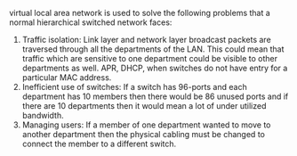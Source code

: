 virtual local area network is used to solve the following problems that a normal hierarchical switched network faces:
1. Traffic isolation: Link layer and network layer broadcast packets are traversed through all the departments of the LAN. This could mean that traffic which are sensitive to one department could be visible to other departments as well. APR, DHCP, when switches do not have entry for a particular MAC address. 
2. Inefficient use of switches: If a switch has 96-ports and each department has 10 members then there would be 86 unused ports and if there are 10 departments then it would mean a lot of under utilized bandwidth.
3. Managing users: If a member of one department wanted to move to another department then the physical cabling must be changed to connect the member to a different switch.
